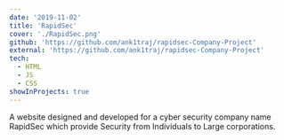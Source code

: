 ```yaml
---
date: '2019-11-02'
title: 'RapidSec'
cover: './RapidSec.png'
github: 'https://github.com/ank1traj/rapidsec-Company-Project'
external: 'https://github.com/ank1traj/rapidsec-Company-Project'
tech:
  - HTML
  - JS
  - CSS
showInProjects: true
---
```


A website designed and developed for a cyber security company name RapidSec which provide Security from Individuals to Large corporations.